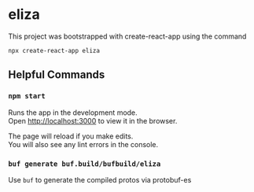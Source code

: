 # eliza

This project was bootstrapped with create-react-app using the command

`npx create-react-app eliza`

## Helpful Commands

### `npm start`

Runs the app in the development mode.\
Open [http://localhost:3000](http://localhost:3000) to view it in the browser.

The page will reload if you make edits.\
You will also see any lint errors in the console.

### `buf generate buf.build/bufbuild/eliza`

Use `buf` to generate the compiled protos via protobuf-es


